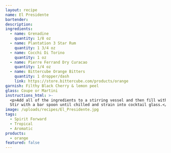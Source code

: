 ```yaml
---
layout: recipe
name: El Presidente
bartender:
description:
ingredients:
  - name: Grenadine
    quantity: 1/8 oz
  - name: Plantation 3 Star Rum
    quantity: 1 3/4 oz
  - name: Cocchi Di Torino
    quantity: 1 oz
  - name: Pierre Ferrand Dry Curacao
    quantity: 1/4 oz
  - name: Bittercube Orange Bitters
    quantity: 1 dropper/dash
    link: https://store.bittercube.com/products/orange
garnish: Filthy Black Cherry & lemon peel
glass: Coupe or Martini
instructions_html: >-
  <p>Add all of the ingredients to a stirring vessel and then fill with ice.
  Stir with a bar spoon until chilled and strain into cocktail glass.</p>
image: /uploads/recipes/El_Presidente.jpg
tags:
  - Spirit Forward
  - Tropical
  - Aromatic
products:
  - orange
featured: false
---
```



